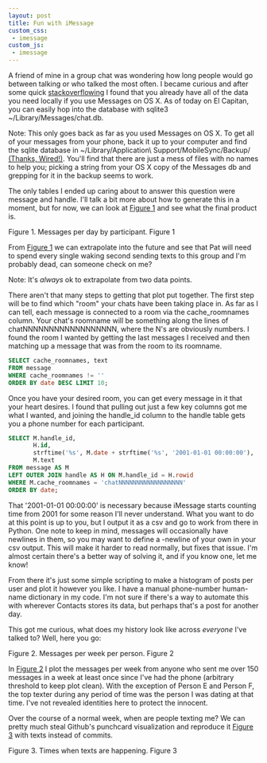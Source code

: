 ```yaml
---
layout: post
title: Fun with iMessage
custom_css:
 - imessage
custom_js:
 - imessage
---
```

A friend of mine in a group chat was wondering how long people would go between talking or who talked the most often. I became curious and after some quick [stackoverflowing](http://apple.stackexchange.com/a/80025) I found that you already have all of the data you need locally if you use Messages on <span class="nowrap">OS X</span>. As of today on <span class="nowrap">El Capitan</span>, you can easily hop into the database with <span class="code">sqlite3 ~/Library/Messages/chat.db</span>.

<div class="note">
Note: This only goes back as far as you used Messages on OS X. To get all of your messages from your phone, back it up to your computer and find the sqlite database in <span class="code">~/Library/Application\ Support/MobileSync/Backup/</span> <a href="http://www.wired.com/2013/11/backup-sms-iphone/">(Thanks, Wired!)</a>. You'll find that there are just a mess of files with no names to help you; picking a string from your OS X copy of the Messages db and grepping for it in the backup seems to work.
</div>

The only tables I ended up caring about to answer this question were <span class="code">message</span> and <span class="code">handle</span>. I'll talk a bit more about how to generate this in a moment, but for now, we can look at [Figure 1](#imessage-fig1) and see what the final product is.

<div id="imessage-fig1" class="figure">
    <div></div>
    <span class="caption pure-hidden-xs">Figure 1. Messages per day by participant.</span>
    <span class="caption pure-visible-xs">Figure 1</span>
</div>

From [Figure 1](#imessage-fig1) we can extrapolate into the future and see that Pat will need to spend every single waking second sending texts to this group and I'm probably dead, can someone check on me?

<div class="note">
    Note: It's <em>always</em> ok to extrapolate from two data points.
</div>

There aren't that many steps to getting that plot put together. The first step will be to find which "room" your chats have been taking place in. As far as I can tell, each message is connected to a room via the <span class="code">cache\_roomnames</span> column. Your chat's roomname will be something along the lines of <span class="code">chatNNNNNNNNNNNNNNNNNN</span>, where the <span class="code">N</span>'s are obviously numbers. I found the room I wanted by getting the last messages I received and then matching up a message that was from the room to its roomname.

```sql
SELECT cache_roomnames, text
FROM message
WHERE cache_roomnames != ''
ORDER BY date DESC LIMIT 10;
```

Once you have your desired room, you can get every message in it that your heart desires. I found that pulling out just a few key columns got me what I wanted, and joining the <span class="code">handle\_id</span> column to the <span class="code">handle</span> table gets you a phone number for each participant.

```sql
SELECT M.handle_id,
       H.id,
       strftime('%s', M.date + strftime('%s', '2001-01-01 00:00:00'), 'unixepoch', 'localtime'),
       M.text
FROM message AS M
LEFT OUTER JOIN handle AS H ON M.handle_id = H.rowid
WHERE M.cache_roomnames = 'chatNNNNNNNNNNNNNNNNNN'
ORDER BY date;
```

That '2001-01-01 00:00:00' is necessary because iMessage starts counting time from 2001 for some reason I'll never understand. What you want to do at this point is up to you, but I output it as a csv and go to work from there in Python. One note to keep in mind, messages will occasionally have newlines in them, so you may want to define a -newline of your own in your csv output. This will make it harder to read normally, but fixes that issue. I'm almost certain there's a better way of solving it, and if you know one, let me know!

From there it's just some simple scripting to make a histogram of posts per user and plot it however you like. I have a manual phone-number <i class="fa fa-long-arrow-right"></i> human-name dictionary in my code. I'm not sure if there's a way to automate this with wherever Contacts stores its data, but perhaps that's a post for another day.

This got me curious, what does my history look like across _everyone_ I've talked to? Well, here you go:

<div id="imessage-fig2" class="figure">
    <div></div>
    <span class="caption pure-hidden-xs">Figure 2. Messages per week per person.</span>
    <span class="caption pure-visible-xs">Figure 2</span>
</div>

In [Figure 2](#imessage-fig2) I plot the messages per week from anyone who sent me over 150 messages in a week at least once since I've had the phone (arbitrary threshold to keep plot clean). With the exception of Person E and Person F, the top texter during any period of time was the person I was dating at that time. I've not revealed identities here to protect the innocent.

Over the course of a normal week, when are people texting me? We can pretty much steal Github's punchcard visualization and reproduce it [Figure 3](#imessage-fig3) with texts instead of commits.

<div id="imessage-fig3" class="figure">
    <div></div>
    <span class="caption pure-hidden-xs">Figure 3. Times when texts are happening.</span>
    <span class="caption pure-visible-xs">Figure 3</span>
</div>

